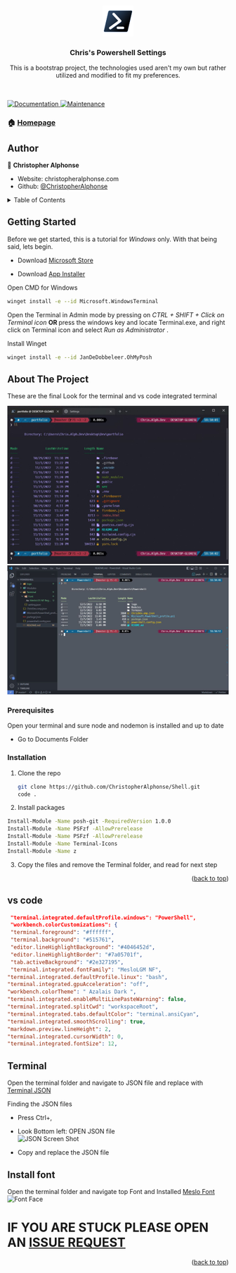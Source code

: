 <div align="center">
  <a href="#">
    <img src="./pwsh/logo/PowerShell_Core_6.0_icon.png" alt="Logo" width="70" height="70">
  </a>

<h3 align="center">Chris's Powershell Settings</h3>

  <p align="center">
    This is a bootstrap project, the technologies used aren't my own but rather utilized and modified to fit my preferences.
    <br />
<!--     <a href="https://github.com/ChristopherAlphonse/admindashboard"><strong>Explore the docs »</strong></a> -->
    <br />
    <br />

  </p>
</div>

<p>
  <a href="https://github.com/ChristopherAlphonse/Shell#readme" target="_blank">
    <img alt="Documentation" src="https://img.shields.io/badge/documentation-yes-brightgreen.svg" />
  </a>
  <a href="https://github.com/ChristopherAlphonse/Shell/graphs/commit-activity" target="_blank">
    <img alt="Maintenance" src="https://img.shields.io/badge/Maintained%3F-yes-green.svg" />
  </a>
</p>

### 🏠 [Homepage](https://github.com/ChristopherAlphonse/Shell#readme)

## Author

👤 **Christopher Alphonse**

- Website: christopheralphonse.com
- Github: [@ChristopherAlphonse](https://github.com/ChristopherAlphonse)

<!-- TABLE OF CONTENTS -->
<details>
  <summary>Table of Contents</summary>
  <ol>
    <li>
      <a href="#about-the-project">About This Project</a>
    </li>
    <li>
      <a href="#getting-started">Getting Started</a>
      <ul>
        <li><a href="#prerequisites">Prerequisites</a></li>
        <li><a href="#installation">Installation</a></li>
      </ul>
    </li>
    <li><a href="#terminal-settings">Terminal Settings</a></li>
 <ul>
        <li><a href="#vs-code">VS Code</a></li>
        <li><a href="#terminal">Terminal JSON</a></li>
        <li><a href="#install-font">Font</a></li>
      </ul>
  </ol>
</details>

<!-- GETTING STARTED -->

## Getting Started

Before we get started, this is a tutorial for <i>Windows</i> only. With that being said, lets begin.

- Download [Microsoft Store](https://www.microsoft.com/en-us/download/confirmation.aspx?id=54768)

- Download [App Installer](https://apps.microsoft.com/store/detail/app-installer/9NBLGGH4NNS1?hl=en-us&gl=us)

Open CMD for Windows

```sh
winget install -e --id Microsoft.WindowsTerminal
```

Open the Terminal in Admin mode by pressing on <i> CTRL + SHIFT + Click on Terminal icon</i> <b> OR </b> press the windows key and locate Terminal.exe, and right click on Terminal icon and select <i>Run as Administrator</i> .

Install Winget

```sh
winget install -e --id JanDeDobbeleer.OhMyPosh
```

<!-- ABOUT THE PROJECT -->

## About The Project

These are the final Look for the terminal and vs code integrated terminal

![Product Screen Shot][product-screenshot]
<br/>
![Product Screen Shot][vs-screenshot]

### Prerequisites

Open your terminal and sure node and nodemon is installed and up to date

- Go to Documents Folder

### Installation

1. Clone the repo
   ```sh
   git clone https://github.com/ChristopherAlphonse/Shell.git
   code .
   ```
2. Install packages

```sh
Install-Module -Name posh-git -RequiredVersion 1.0.0
Install-Module -Name PSFzf -AllowPrerelease
Install-Module -Name PSFzf -AllowPrerelease
Install-Module -Name Terminal-Icons
Install-Module -Name z
```

3. Copy the files and remove the Terminal folder, and read for next step

<p align="right">(<a href="#readme-top">back to top</a>)</p>

<!--  EXAMPLES -->

## vs code

```json
 "terminal.integrated.defaultProfile.windows": "PowerShell",
 "workbench.colorCustomizations": {
 "terminal.foreground": "#ffffff",
 "terminal.background": "#515761",
 "editor.lineHighlightBackground": "#4046452d",
 "editor.lineHighlightBorder": "#7a05701f",
 "tab.activeBackground": "#2e327195",
 "terminal.integrated.fontFamily": "MesloLGM NF",
"terminal.integrated.defaultProfile.linux": "bash",
"terminal.integrated.gpuAcceleration": "off",
"workbench.colorTheme": " Azalais Dark ",
"terminal.integrated.enableMultiLinePasteWarning": false,
"terminal.integrated.splitCwd": "workspaceRoot",
"terminal.integrated.tabs.defaultColor": "terminal.ansiCyan",
"terminal.integrated.smoothScrolling": true,
"markdown.preview.lineHeight": 2,
"terminal.integrated.cursorWidth": 0,
"terminal.integrated.fontSize": 12,
```

<!--  JSON -->

## Terminal

Open the terminal folder and navigate to JSON file and replace with [Terminal JSON](https://github.com/ChristopherAlphonse/Shell/blob/master/Terminal/setting.json)

Finding the JSON files

- Press Ctrl+,
- Look Bottom left: OPEN JSON file <br/>
  ![JSON Screen Shot][json]

- Copy and replace the JSON file

## Install font

Open the terminal folder and navigate top Font and Installed [Meslo Font](https://github.com/ChristopherAlphonse/Shell/blob/master/Terminal/Font)
<br/>
![Font Face][font]

# IF YOU ARE STUCK PLEASE OPEN AN [ISSUE REQUEST](https://github.com/ChristopherAlphonse/Shell/issues)

<p align="right">(<a href="#readme-top">back to top</a>)</p>

[product-screenshot]: ./pwsh/logo/Capture.JPG
[vs-screenshot]: ./pwsh/logo/vs_code.JPG
[json]: ./pwsh/JSON_terminal.JPG
[font]: ./pwsh/font.JPG
